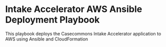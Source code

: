 # Intake Accelerator AWS Ansible Deployment Playbook

This playbook deploys the Casecommons Intake Accelerator application to AWS using Ansible and CloudFormation